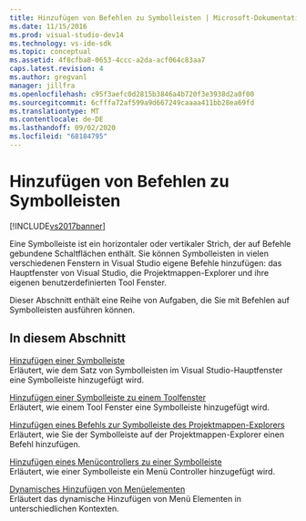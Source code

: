 ```yaml
---
title: Hinzufügen von Befehlen zu Symbolleisten | Microsoft-Dokumentation
ms.date: 11/15/2016
ms.prod: visual-studio-dev14
ms.technology: vs-ide-sdk
ms.topic: conceptual
ms.assetid: 4f8cfba8-0653-4ccc-a2da-acf064c83aa7
caps.latest.revision: 4
ms.author: gregvanl
manager: jillfra
ms.openlocfilehash: c95f3aefc0d2815b3846a4b720f3e3938d2a0f00
ms.sourcegitcommit: 6cfffa72af599a9d667249caaaa411bb28ea69fd
ms.translationtype: MT
ms.contentlocale: de-DE
ms.lasthandoff: 09/02/2020
ms.locfileid: "68184795"
---
```

# <a name="adding-commands-to-toolbars"></a>Hinzufügen von Befehlen zu Symbolleisten
[!INCLUDE[vs2017banner](../includes/vs2017banner.md)]

Eine Symbolleiste ist ein horizontaler oder vertikaler Strich, der auf Befehle gebundene Schaltflächen enthält. Sie können Symbolleisten in vielen verschiedenen Fenstern in Visual Studio eigene Befehle hinzufügen: das Hauptfenster von Visual Studio, die Projektmappen-Explorer und ihre eigenen benutzerdefinierten Tool Fenster.  
  
 Dieser Abschnitt enthält eine Reihe von Aufgaben, die Sie mit Befehlen auf Symbolleisten ausführen können.  
  
## <a name="in-this-section"></a>In diesem Abschnitt  
 [Hinzufügen einer Symbolleiste](../extensibility/adding-a-toolbar.md)  
 Erläutert, wie dem Satz von Symbolleisten im Visual Studio-Hauptfenster eine Symbolleiste hinzugefügt wird.  
  
 [Hinzufügen einer Symbolleiste zu einem Toolfenster](../extensibility/adding-a-toolbar-to-a-tool-window.md)  
 Erläutert, wie einem Tool Fenster eine Symbolleiste hinzugefügt wird.  
  
 [Hinzufügen eines Befehls zur Symbolleiste des Projektmappen-Explorers](../extensibility/adding-a-command-to-the-solution-explorer-toolbar.md)  
 Erläutert, wie Sie der Symbolleiste auf der Projektmappen-Explorer einen Befehl hinzufügen.  
  
 [Hinzufügen eines Menücontrollers zu einer Symbolleiste](../extensibility/adding-a-menu-controller-to-a-toolbar.md)  
 Erläutert, wie einer Symbolleiste ein Menü Controller hinzugefügt wird.  
  
 [Dynamisches Hinzufügen von Menüelementen](../extensibility/dynamically-adding-menu-items.md)  
 Erläutert das dynamische Hinzufügen von Menü Elementen in unterschiedlichen Kontexten.

